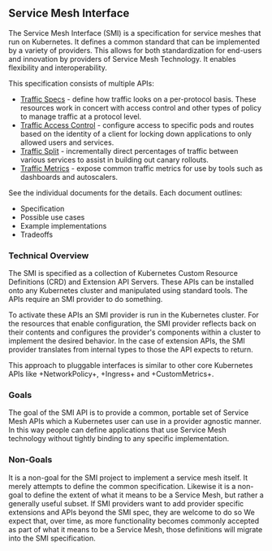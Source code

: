 ## Service Mesh Interface

The Service Mesh Interface (SMI) is a specification for service meshes that run
on Kubernetes. It defines a common standard that can be implemented by a variety
of providers. This allows for both standardization for end-users and innovation
by providers of Service Mesh Technology. It enables flexibility and
interoperability.

This specification consists of multiple APIs:

* [Traffic Specs](traffic-specs.md) - define how traffic looks on a per-protocol
  basis. These resources work in concert with access control and other types of
  policy to manage traffic at a protocol level.
* [Traffic Access Control](traffic-access-control.md) - configure access to specific
  pods and routes based on the identity of a client for locking down
  applications to only allowed users and services.
* [Traffic Split](traffic-split.md) - incrementally direct percentages of
  traffic between various services to assist in building out canary rollouts.
* [Traffic Metrics](traffic-metrics.md) - expose common traffic metrics for use
  by tools such as dashboards and autoscalers.

See the individual documents for the details. Each document outlines:

* Specification
* Possible use cases
* Example implementations
* Tradeoffs

### Technical Overview

The SMI is specified as a collection of Kubernetes Custom Resource Definitions
(CRD) and Extension API Servers. These APIs can be installed onto any Kubernetes
cluster and manipulated using standard tools. The APIs require an SMI provider
to do something.

To activate these APIs an SMI provider is run in the Kubernetes cluster. For the
resources that enable configuration, the SMI provider reflects back on their
contents and configures the provider's components within a cluster to implement
the desired behavior. In the case of extension APIs, the SMI provider translates
from internal types to those the API expects to return.

This approach to pluggable interfaces is similar to other core Kubernetes APIs
like +NetworkPolicy+, +Ingress+ and +CustomMetrics+.

### Goals

The goal of the SMI API is to provide a common, portable set of Service Mesh
APIs which a Kubernetes user can use in a provider agnostic manner. In this way
people can define applications that use Service Mesh technology without tightly
binding to any specific implementation.

### Non-Goals

It is a non-goal for the SMI project to implement a service mesh itself. It
merely attempts to define the common specification. Likewise it is a non-goal to
define the extent of what it means to be a Service Mesh, but rather a generally
useful subset. If SMI providers want to add provider specific extensions and
APIs beyond the SMI spec, they are welcome to do so We expect that, over time,
as more functionality becomes commonly accepted as part of what it means to be a
Service Mesh, those definitions will migrate into the SMI specification.
